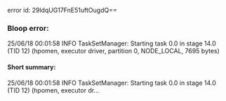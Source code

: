 error id: 29ldqUG17FnE51uftOugdQ==
### Bloop error:

25/06/18 00:01:58 INFO TaskSetManager: Starting task 0.0 in stage 14.0 (TID 12) (hpomen, executor driver, partition 0, NODE_LOCAL, 7695 bytes)
#### Short summary: 

25/06/18 00:01:58 INFO TaskSetManager: Starting task 0.0 in stage 14.0 (TID 12) (hpomen, executor dr...